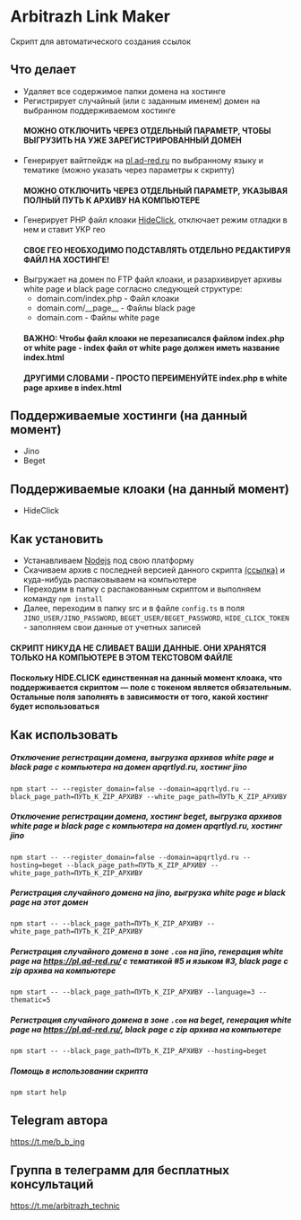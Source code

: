 # Arbitrazh Link Maker
Скрипт для автоматического создания ссылок

## Что делает
* Удаляет все содержимое папки домена на хостинге
* Регистрирует случайный (или с заданным именем) домен на выбранном поддерживаемом хостинге
  #### МОЖНО ОТКЛЮЧИТЬ ЧЕРЕЗ ОТДЕЛЬНЫЙ ПАРАМЕТР, ЧТОБЫ ВЫГРУЗИТЬ НА УЖЕ ЗАРЕГИСТРИРОВАННЫЙ ДОМЕН
* Генерирует вайтпейдж на [pl.ad-red.ru](https://pl.ad-red.ru/) по выбранному языку и тематике (можно указать через параметры к скрипту)
  #### МОЖНО ОТКЛЮЧИТЬ ЧЕРЕЗ ОТДЕЛЬНЫЙ ПАРАМЕТР, УКАЗЫВАЯ ПОЛНЫЙ ПУТЬ К АРХИВУ НА КОМПЬЮТЕРЕ
* Генерирует PHP файл клоаки [HideClick](https://hide.click), отключает режим отладки в нем и ставит УКР гео
  #### СВОЕ ГЕО НЕОБХОДИМО ПОДСТАВЛЯТЬ ОТДЕЛЬНО РЕДАКТИРУЯ ФАЙЛ НА ХОСТИНГЕ!
* Выгружает на домен по FTP файл клоаки, и разархивирует архивы white page и black page согласно следующей структуре:
    - domain.com/index.php - Файл клоаки
    - domain.com/\_\_page__ - Файлы black page
    - domain.com - Файлы white page
  #### ВАЖНО: Чтобы файл клоаки не перезаписался файлом index.php от white page - index файл от white page должен иметь название index.html 
  #### ДРУГИМИ СЛОВАМИ - ПРОСТО ПЕРЕИМЕНУЙТЕ index.php в white page архиве в index.html

## Поддерживаемые хостинги (на данный момент)
* Jino
* Beget

## Поддерживаемые клоаки (на данный момент)
* HideClick

## Как установить
* Устанавливаем [Nodejs](https://nodejs.org/) под свою платформу 
* Скачиваем архив с последней версией данного скрипта [(ссылка)](https://github.com/oneassasin/arbitrazh_link_maker/archive/master.zip) и куда-нибудь распаковываем на компьютере
* Переходим в папку с распакованным скриптом и выполняем команду ```npm install```
* Далее, переходим в папку src и в файле `config.ts` в поля `JINO_USER/JINO_PASSWORD`, `BEGET_USER/BEGET_PASSWORD`, `HIDE_CLICK_TOKEN` - заполняем свои данные от учетных записей
#### СКРИПТ НИКУДА НЕ СЛИВАЕТ ВАШИ ДАННЫЕ. ОНИ ХРАНЯТСЯ ТОЛЬКО НА КОМПЬЮТЕРЕ В ЭТОМ ТЕКСТОВОМ ФАЙЛЕ
#### Поскольку HIDE.CLICK единственная на данный момент клоака, что поддерживается скриптом — поле с токеном является обязательным. Остальные поля заполнять в зависимости от того, какой хостинг будет использоваться

## Как использовать
##### Отключение регистрации домена, выгрузка архивов white page и black page с компьютера на домен apqrtlyd.ru, хостинг jino
```npm start -- --register_domain=false --domain=apqrtlyd.ru --black_page_path=ПУТЬ_К_ZIP_АРХИВУ --white_page_path=ПУТЬ_К_ZIP_АРХИВУ```

##### Отключение регистрации домена, хостинг beget, выгрузка архивов white page и black page с компьютера на домен apqrtlyd.ru, хостинг jino
```npm start -- --register_domain=false --domain=apqrtlyd.ru --hosting=beget --black_page_path=ПУТЬ_К_ZIP_АРХИВУ --white_page_path=ПУТЬ_К_ZIP_АРХИВУ```

##### Регистрация случайного домена на jino, выгрузка white page и black page на этот домен
```npm start -- --black_page_path=ПУТЬ_К_ZIP_АРХИВУ --white_page_path=ПУТЬ_К_ZIP_АРХИВУ```

##### Регистрация случайного домена в зоне `.com` на jino, генерация white page на https://pl.ad-red.ru/ c тематикой #5 и языком #3, black page с zip архива на компьютере 
```npm start -- --black_page_path=ПУТЬ_К_ZIP_АРХИВУ --language=3 --thematic=5```

##### Регистрация случайного домена в зоне `.com` на beget, генерация white page на https://pl.ad-red.ru/, black page с zip архива на компьютере
```npm start -- --black_page_path=ПУТЬ_К_ZIP_АРХИВУ --hosting=beget```

##### Помощь в использовании скрипта
```npm start help```

## Telegram автора 
https://t.me/b_b_ing

## Группа в телеграмм для бесплатных консультаций
https://t.me/arbitrazh_technic
